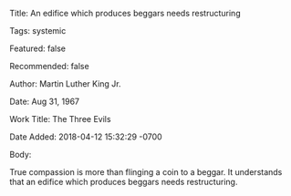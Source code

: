 Title:  An edifice which produces beggars needs restructuring

Tags:   systemic

Featured: false

Recommended: false

Author: Martin Luther King Jr.

Date:   Aug 31, 1967

Work Title: The Three Evils

Date Added: 2018-04-12 15:32:29 -0700

Body:

True compassion is more than flinging a coin to a beggar. It understands that an edifice which produces beggars needs restructuring.

